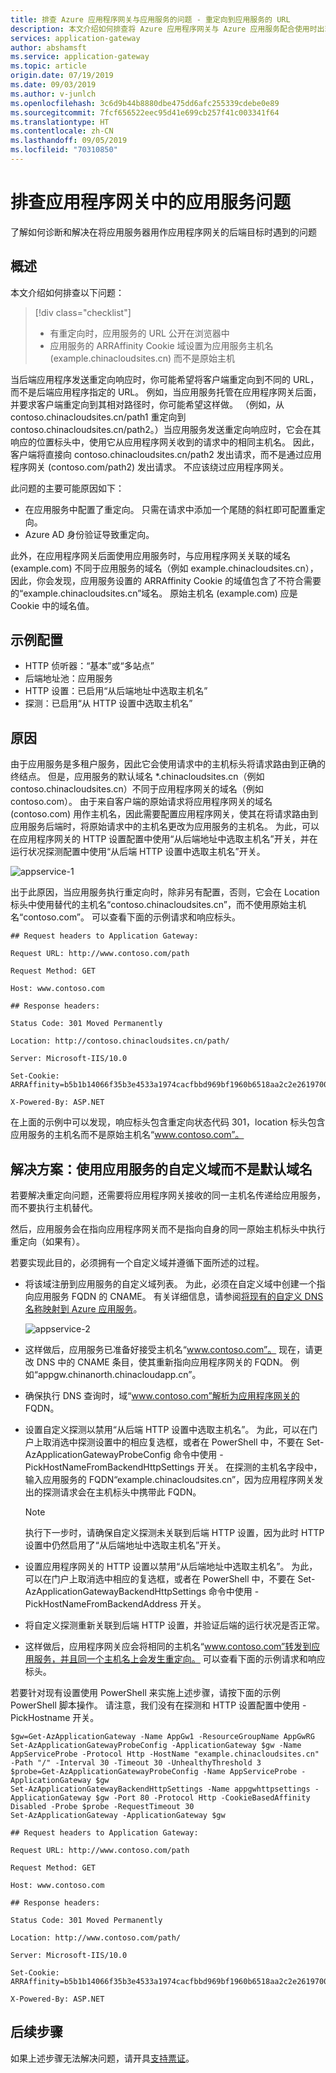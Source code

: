 ```yaml
---
title: 排查 Azure 应用程序网关与应用服务的问题 - 重定向到应用服务的 URL
description: 本文介绍如何排查将 Azure 应用程序网关与 Azure 应用服务配合使用时出现的重定向问题
services: application-gateway
author: abshamsft
ms.service: application-gateway
ms.topic: article
origin.date: 07/19/2019
ms.date: 09/03/2019
ms.author: v-junlch
ms.openlocfilehash: 3c6d9b44b8880dbe475dd6afc255339cdebe0e89
ms.sourcegitcommit: 7fcf656522eec95d41e699cb257f41c003341f64
ms.translationtype: HT
ms.contentlocale: zh-CN
ms.lasthandoff: 09/05/2019
ms.locfileid: "70310850"
---
```

# <a name="troubleshoot-app-service-issues-in-application-gateway"></a>排查应用程序网关中的应用服务问题

了解如何诊断和解决在将应用服务器用作应用程序网关的后端目标时遇到的问题

## <a name="overview"></a>概述

本文介绍如何排查以下问题：

> [!div class="checklist"]
> * 有重定向时，应用服务的 URL 公开在浏览器中
> * 应用服务的 ARRAffinity Cookie 域设置为应用服务主机名 (example.chinacloudsites.cn) 而不是原始主机

当后端应用程序发送重定向响应时，你可能希望将客户端重定向到不同的 URL，而不是后端应用程序指定的 URL。 例如，当应用服务托管在应用程序网关后面，并要求客户端重定向到其相对路径时，你可能希望这样做。 （例如，从 contoso.chinacloudsites.cn/path1 重定向到 contoso.chinacloudsites.cn/path2。）当应用服务发送重定向响应时，它会在其响应的位置标头中，使用它从应用程序网关收到的请求中的相同主机名。 因此，客户端将直接向 contoso.chinacloudsites.cn/path2 发出请求，而不是通过应用程序网关 (contoso.com/path2) 发出请求。 不应该绕过应用程序网关。

此问题的主要可能原因如下：

- 在应用服务中配置了重定向。 只需在请求中添加一个尾随的斜杠即可配置重定向。
- Azure AD 身份验证导致重定向。

此外，在应用程序网关后面使用应用服务时，与应用程序网关关联的域名 (example.com) 不同于应用服务的域名（例如 example.chinacloudsites.cn），因此，你会发现，应用服务设置的 ARRAffinity Cookie 的域值包含了不符合需要的“example.chinacloudsites.cn”域名。 原始主机名 (example.com) 应是 Cookie 中的域名值。

## <a name="sample-configuration"></a>示例配置

- HTTP 侦听器：“基本”或“多站点”
- 后端地址池：应用服务
- HTTP 设置：已启用“从后端地址中选取主机名”
- 探测：已启用“从 HTTP 设置中选取主机名”

## <a name="cause"></a>原因

由于应用服务是多租户服务，因此它会使用请求中的主机标头将请求路由到正确的终结点。 但是，应用服务的默认域名 *.chinacloudsites.cn（例如 contoso.chinacloudsites.cn）不同于应用程序网关的域名（例如 contoso.com）。 由于来自客户端的原始请求将应用程序网关的域名 (contoso.com) 用作主机名，因此需要配置应用程序网关，使其在将请求路由到应用服务后端时，将原始请求中的主机名更改为应用服务的主机名。  为此，可以在应用程序网关的 HTTP 设置配置中使用“从后端地址中选取主机名”开关，并在运行状况探测配置中使用“从后端 HTTP 设置中选取主机名”开关。



![appservice-1](./media/troubleshoot-app-service-redirection-app-service-url/appservice-1.png)

出于此原因，当应用服务执行重定向时，除非另有配置，否则，它会在 Location 标头中使用替代的主机名“contoso.chinacloudsites.cn”，而不使用原始主机名“contoso.com”。 可以查看下面的示例请求和响应标头。
```
## Request headers to Application Gateway:

Request URL: http://www.contoso.com/path

Request Method: GET

Host: www.contoso.com

## Response headers:

Status Code: 301 Moved Permanently

Location: http://contoso.chinacloudsites.cn/path/

Server: Microsoft-IIS/10.0

Set-Cookie: ARRAffinity=b5b1b14066f35b3e4533a1974cacfbbd969bf1960b6518aa2c2e2619700e4010;Path=/;HttpOnly;Domain=contoso.chinacloudsites.cn

X-Powered-By: ASP.NET
```
在上面的示例中可以发现，响应标头包含重定向状态代码 301，location 标头包含应用服务的主机名而不是原始主机名“www.contoso.com”。

## <a name="solution-use-app-services-custom-domain-instead-of-default-domain-name"></a>解决方案：使用应用服务的自定义域而不是默认域名

若要解决重定向问题，还需要将应用程序网关接收的同一主机名传递给应用服务，而不要执行主机替代。

然后，应用服务会在指向应用程序网关而不是指向自身的同一原始主机标头中执行重定向（如果有）。

若要实现此目的，必须拥有一个自定义域并遵循下面所述的过程。

- 将该域注册到应用服务的自定义域列表。 为此，必须在自定义域中创建一个指向应用服务 FQDN 的 CNAME。 有关详细信息，请参阅[将现有的自定义 DNS 名称映射到 Azure 应用服务](/app-service/app-service-web-tutorial-custom-domain)。

    ![appservice-2](./media/troubleshoot-app-service-redirection-app-service-url/appservice-2.png)

- 这样做后，应用服务已准备好接受主机名“www.contoso.com”。 现在，请更改 DNS 中的 CNAME 条目，使其重新指向应用程序网关的 FQDN。 例如“appgw.chinanorth.chinacloudapp.cn”。

- 确保执行 DNS 查询时，域“www.contoso.com”解析为应用程序网关的 FQDN。

- 设置自定义探测以禁用“从后端 HTTP 设置中选取主机名”。 为此，可以在门户上取消选中探测设置中的相应复选框，或者在 PowerShell 中，不要在 Set-AzApplicationGatewayProbeConfig 命令中使用 -PickHostNameFromBackendHttpSettings 开关。 在探测的主机名字段中，输入应用服务的 FQDN“example.chinacloudsites.cn”，因为应用程序网关发出的探测请求会在主机标头中携带此 FQDN。

  > [!NOTE]
  > 执行下一步时，请确保自定义探测未关联到后端 HTTP 设置，因为此时 HTTP 设置中仍然启用了“从后端地址中选取主机名”开关。

- 设置应用程序网关的 HTTP 设置以禁用“从后端地址中选取主机名”。 为此，可以在门户上取消选中相应的复选框，或者在 PowerShell 中，不要在 Set-AzApplicationGatewayBackendHttpSettings 命令中使用 -PickHostNameFromBackendAddress 开关。

- 将自定义探测重新关联到后端 HTTP 设置，并验证后端的运行状况是否正常。

- 这样做后，应用程序网关应会将相同的主机名“www.contoso.com”转发到应用服务，并且同一个主机名上会发生重定向。 可以查看下面的示例请求和响应标头。

若要针对现有设置使用 PowerShell 来实施上述步骤，请按下面的示例 PowerShell 脚本操作。 请注意，我们没有在探测和 HTTP 设置配置中使用 -PickHostname 开关。

```azurepowershell
$gw=Get-AzApplicationGateway -Name AppGw1 -ResourceGroupName AppGwRG
Set-AzApplicationGatewayProbeConfig -ApplicationGateway $gw -Name AppServiceProbe -Protocol Http -HostName "example.chinacloudsites.cn" -Path "/" -Interval 30 -Timeout 30 -UnhealthyThreshold 3
$probe=Get-AzApplicationGatewayProbeConfig -Name AppServiceProbe -ApplicationGateway $gw
Set-AzApplicationGatewayBackendHttpSettings -Name appgwhttpsettings -ApplicationGateway $gw -Port 80 -Protocol Http -CookieBasedAffinity Disabled -Probe $probe -RequestTimeout 30
Set-AzApplicationGateway -ApplicationGateway $gw
```
  ```
  ## Request headers to Application Gateway:

  Request URL: http://www.contoso.com/path

  Request Method: GET

  Host: www.contoso.com

  ## Response headers:

  Status Code: 301 Moved Permanently

  Location: http://www.contoso.com/path/

  Server: Microsoft-IIS/10.0

  Set-Cookie: ARRAffinity=b5b1b14066f35b3e4533a1974cacfbbd969bf1960b6518aa2c2e2619700e4010;Path=/;HttpOnly;Domain=www.contoso.com

  X-Powered-By: ASP.NET
  ```
  ## <a name="next-steps"></a>后续步骤

如果上述步骤无法解决问题，请开具[支持票证](https://www.azure.cn/support/contact/)。

<!-- Update_Description: wording update -->
